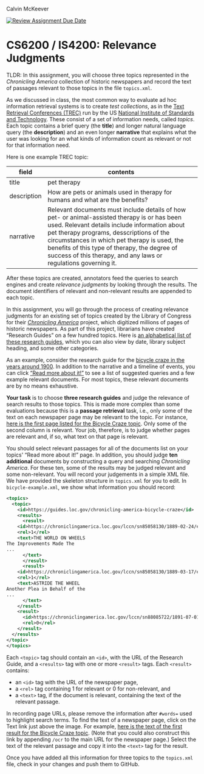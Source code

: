 Calvin McKeever

[![Review Assignment Due Date](https://classroom.github.com/assets/deadline-readme-button-22041afd0340ce965d47ae6ef1cefeee28c7c493a6346c4f15d667ab976d596c.svg)](https://classroom.github.com/a/J7-Ztghw)
# CS6200 / IS4200: Relevance Judgments

TLDR: In this assignment, you will choose three topics represented in the _Chronicling America_ collection of historic newspapers and record the text of passages relevant to those topics in the file `topics.xml`.

As we discussed in class, the most common way to evaluate ad hoc information retrieval systems is to create *test collections*, as in the [Text Retrieval Conferences (TREC)](https://trec.nist.gov/) run by the US [National Institute of Standards and Technology](https://www.nist.gov/). These consist of a set of information needs, called *topics*. Each topic contains a brief query (the **title**) and longer natural language query (the **description**) and an even longer **narrative** that explains what the user was looking for an what kinds of information count as relevant or not for that information need.

Here is one example TREC topic:

| field | contents |
| ----- | -------- |
| title | pet therapy |
| description | How are pets or animals used in therapy for humans and what are the benefits? |
| narrative | Relevant documents must include details of how pet- or animal-assisted therapy is or has been used. Relevant details include information about pet therapy programs, desscriptions of the circumstances in which pet therapy is used, the benefits of this type of therapy, the degree of success of this therapy, and any laws or regulations governing it. |

After these topics are created, annotators feed the queries to search engines and create *relevance judgments* by looking through the results. The document identifiers of relevant and non-relevant results are appended to each topic.

In this assignment, you will go through the process of creating relevance judgments for an existing set of topics created by the Library of Congress for their [_Chronicling America_](https://chroniclingamerica.loc.gov/) project, which digitized millions of pages of historic newspapers. As part of this project, librarians have created &ldquo;Research Guides&rdquo; on a few hundred topics. Here is [an alphabetical list of these research guides](https://guides.loc.gov/chronicling-america-topics/alphabetical-order), which you can also view by date, library subject heading, and some other categories.

As an example, consider the research guide for the [bicycle craze in the years around 1900](https://guides.loc.gov/chronicling-america-bicycle-craze). In addition to the narrative and a timeline of events, you can click [&ldquo;Read more about it!&rdquo;](https://guides.loc.gov/chronicling-america-bicycle-craze/selected-articles) to see a list of suggested queries and a few example relevant documents. For most topics, these relevant documents are by no means exhaustive.

**Your task** is to choose **three research guides** and judge the relevance of search results to those topics.  This is made more complex than some evaluations because this is a **passage retrieval** task, i.e., only some of the text on each newspaper page may be relevant to the topic. For instance, [here is the first page listed for the Bicycle Craze topic](https://chroniclingamerica.loc.gov/lccn/sn85058130/1889-02-24/ed-1/seq-6/#words=bicycles+safety).  Only some of the second column is relevant. Your job, therefore, is to judge whether pages are relevant and, if so, what text on that page is relevant.

You should select relevant passages for all of the documents list on your topics' &ldquo;Read more about it!&rdquo; page. In addition, you should judge **ten additional** documents by constructing a query and searching *Chronicling America*.  For these ten, some of the results may be judged relevant and some non-relevant.  You will record your judgements in a simple XML file.  We have provided the skeleton structure in `topics.xml` for you to edit.  In `bicycle-example.xml`, we show what information you should record:
```xml
<topics>
  <topic>
    <id>https://guides.loc.gov/chronicling-america-bicycle-craze</id>
    <results>
      <result>
	<id>https://chroniclingamerica.loc.gov/lccn/sn85058130/1889-02-24/ed-1/seq-6/</id>
	<rel>1</rel>
	<text>THE WORLD ON WHEELS
The Improvements Made The
...
      </text>
      </result>
      <result>
	<id>https://chroniclingamerica.loc.gov/lccn/sn85058130/1889-03-17/ed-1/seq-11/</id>
	<rel>1</rel>
	<text>ASTRIDE THE WHEEL
Another Plea in Behalf of the
...
      </text>
    </result>
    <result>
      <id>https://chroniclingamerica.loc.gov/lccn/sn88085722/1891-07-01/ed-1/seq-2/</id>
      <rel>0</rel>
    </result>
  </results>
</topic>
</topics>
```

Each `<topic>` tag should contain an `<id>`, with the URL of the Research Guide, and a `<results>` tag with one or more `<result>` tags.  Each `<result>` contains:
* an `<id>` tag with the URL of the newspaper page,
* a `<rel>` tag containing 1 for relevant or 0 for non-relevant, and
* a `<text>` tag, if the document is relevant, containing the text of the relevant passage.

In recording page URLs, please remove the information after `#words=` used to highlight search terms.  To find the text of a newspaper page, click on the Text link just above the image.  For example, [here is the text of the first result for the Bicycle Craze topic](https://chroniclingamerica.loc.gov/lccn/sn85058130/1889-02-24/ed-1/seq-6/ocr/).  (Note that you could also construct this link by appending `/ocr` to the main URL for the newspaper page.) Select the text of the relevant passage and copy it into the `<text>` tag for the result.

Once you have added all this information for three topics to the `topics.xml` file, check in your changes and push them to GitHub.
